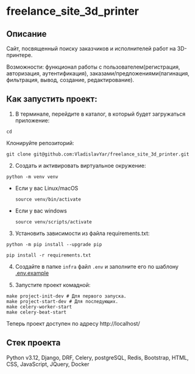 # freelance_site_3d_printer

## Описание
Сайт, посвященный поиску заказчиков и исполнителей работ на 3D-принтере.

Возможности: функционал работы с пользователем(регистрация, авторизация, аутентификация), заказами/предложениями(пагинация, фильтрация, вывод, создание, редактирование).

## Как запустить проект:

1. В терминале, перейдите в каталог, в который будет загружаться приложение:
```
cd 
```
Клонируйте репозиторий:
```
git clone git@github.com:VladislavYar/freelance_site_3d_printer.git
```

2. Cоздать и активировать виртуальное окружение:

```
python -m venv venv
```

* Если у вас Linux/macOS

    ```
    source venv/bin/activate
    ```

* Если у вас windows

    ```
    source venv/scripts/activate
    ```

3. Установить зависимости из файла requirements.txt:

```
python -m pip install --upgrade pip
```

```
pip install -r requirements.txt
```

4. Создайте в папке `infra` файл `.env` и заполните его по шаблону [.env.example](https://github.com/VladislavYar/freelance_site_3d_printer/tree/develop/infra/.env.example)

5. Запустите проект комадной:
```
make project-init-dev # Для первого запуска.
make project-start-dev # Для последующих.
make celery-worker-start
make celery-beat-start
```

Теперь проект доступен по адресу http://localhost/

## Cтек проекта
Python v3.12, Django, DRF, Celery, postgreSQL, Redis, Bootstrap, HTML, CSS, JavaScript, JQuery, Docker
